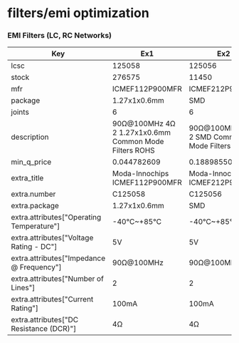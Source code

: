 # filters/emi optimization

### EMI Filters (LC, RC Networks)

| Key | Ex1 | Ex2 |
| --- | --- | --- |
| lcsc | 125058 | 125056 |
| stock | 276575 | 11450 |
| mfr | ICMEF112P900MFR | ICMEF212P900MFR |
| package | 1.27x1x0.6mm | SMD |
| joints | 6 | 6 |
| description | 90Ω@100MHz 4Ω 2 1.27x1x0.6mm Common Mode Filters ROHS | 90Ω@100MHz 4Ω 2 SMD Common Mode Filters ROHS |
| min_q_price | 0.044782609 | 0.188985507 |
| extra_title | Moda-Innochips ICMEF112P900MFR | Moda-Innochips ICMEF212P900MFR |
| extra.number | C125058 | C125056 |
| extra.package | 1.27x1x0.6mm | SMD |
| extra.attributes["Operating Temperature"] | -40℃~+85℃ | -40℃~+85℃ |
| extra.attributes["Voltage Rating - DC"] | 5V | 5V |
| extra.attributes["Impedance @ Frequency"] | 90Ω@100MHz | 90Ω@100MHz |
| extra.attributes["Number of Lines"] | 2 | 2 |
| extra.attributes["Current Rating"] | 100mA | 100mA |
| extra.attributes["DC Resistance (DCR)"] | 4Ω | 4Ω |

